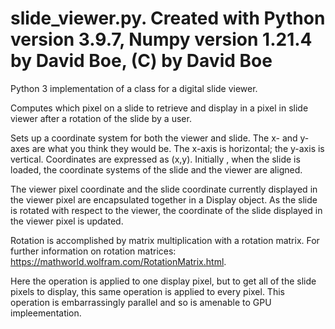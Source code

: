 # slide_viewer.py. Created with Python version 3.9.7, Numpy version 1.21.4 by David Boe, (C) by David Boe
Python 3 implementation of a class for a digital slide viewer. 

Computes which pixel on a slide to retrieve and display in a pixel in slide 
viewer after a rotation of the slide by a user. 

Sets up a coordinate system for both the viewer and slide. The x- and y-axes 
are what you think they would be. The x-axis is horizontal; the y-axis is 
vertical. Coordinates are expressed as (x,y). Initially , when the slide is 
loaded, the coordinate systems of the slide and the viewer are aligned.

The viewer pixel coordinate and the slide coordinate currently displayed in 
the viewer pixel are encapsulated together in a Display object. As the slide
is rotated with respect to the viewer, the coordinate of the slide displayed 
in the viewer pixel is updated.

Rotation is accomplished by matrix multiplication with a rotation matrix. For 
further information on rotation matrices: https://mathworld.wolfram.com/RotationMatrix.html.

Here the operation is applied to one display pixel, but to get all of the slide 
pixels to display, this same operation is applied to every pixel. This operation
is embarrassingly parallel and so is amenable to GPU impleementation.
